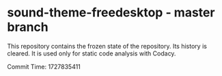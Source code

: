 # sound-theme-freedesktop - master branch

This repository contains the frozen state of the repository.
Its history is cleared. It is used only for static code
analysis with Codacy.

Commit Time: 1727835411